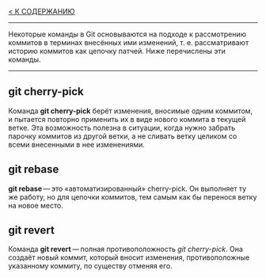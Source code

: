 [< К СОДЕРЖАНИЮ](readmi.md)

---
Некоторые команды в Git основываются на подходе к рассмотрению коммитов в терминах внесённых ими изменений, т. е. рассматривают историю коммитов как цепочку патчей. Ниже перечислены эти команды.

---

## **git cherry-pick**
Команда **git cherry-pick** берёт изменения, вносимые одним коммитом, и пытается повторно применить их в виде нового коммита в текущей ветке. Эта возможность полезна в ситуации, когда нужно забрать парочку коммитов из другой ветки, а не сливать ветку целиком со всеми внесенными в нее изменениями.

## **git rebase**
**git rebase** — это «автоматизированный» cherry-pick. Он выполняет ту же работу, но для цепочки коммитов, тем самым как бы перенося ветку на новое место.

## **git revert**
Команда **git revert** — полная противоположность *git cherry-pick*. Она создаёт новый коммит, который вносит изменения, противоположные указанному коммиту, по существу отменяя его.